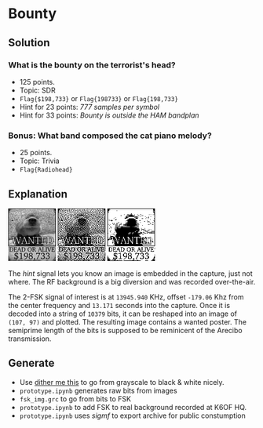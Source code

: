 # Bounty

## Solution

### What is the bounty on the terrorist's head?

* 125 points.
* Topic: SDR
* `Flag{$198,733}` or `Flag{198733}` or `Flag{198,733}`
* Hint for 23 points: *777 samples per symbol*
* Hint for 33 points: *Bounty is outside the HAM bandplan*

### Bonus: What band composed the cat piano melody?

* 25 points.
* Topic: Trivia
* `Flag{Radiohead}`

## Explanation

![Wanted poster full bit depth](2022-09_gort-wanted_v1.png)
![Wanted poster error diffusion dithering](2022-09_gort-wanted_v1_dither-edd-stucki.png)
![Wanted poster ordered dithering](2022-09_gort-wanted_v1_dither-ord-21.png)

The *hint* signal lets you know an image is embedded in the capture, just not where. The RF background is a big diversion and was recorded over-the-air.

The 2-FSK signal of interest is at `13945.940` KHz, offset `-179.06` Khz from the center frequency and `13.171` seconds into the capture. Once it is decoded into a string of `10379` bits, it can be reshaped into an image of `(107, 97)` and plotted. The resulting image contains a wanted poster. The semiprime length of the bits is supposed to be reminicent of the Arecibo transmission.

## Generate

* Use [dither me this](https://doodad.dev/dither-me-this/) to go from grayscale to black & white nicely.
* `prototype.ipynb` generates raw bits from images
* `fsk_img.grc` to go from bits to FSK
* `prototype.ipynb` to add FSK to real background recorded at K6OF HQ.
* `prototype.ipynb` uses *sigmf* to export archive for public constumption

